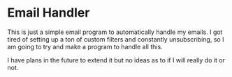 # Email Handler 

This is just a simple email program to automatically handle my emails. I got tired of setting up a ton of custom filters and constantly unsubscribing, so I am going to try and make a program to handle all this.

I have plans in the future to extend it but no ideas as to if I will really do it or not. 